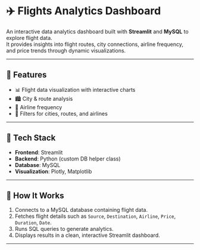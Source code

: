 # ✈️ Flights Analytics Dashboard

An interactive data analytics dashboard built with **Streamlit** and **MySQL** to explore flight data.  
It provides insights into flight routes, city connections, airline frequency, and price trends through dynamic visualizations.

---

## 🔹 Features
- 📊 Flight data visualization with interactive charts
- 🏙 City & route analysis 
- 🛫 Airline frequency
- 🔎 Filters for cities, routes, and airlines

---

## 🔹 Tech Stack
- **Frontend**: Streamlit  
- **Backend**: Python (custom DB helper class)  
- **Database**: MySQL  
- **Visualization**: Plotly, Matplotlib  

---

## 🔹 How It Works
1. Connects to a MySQL database containing flight data.  
2. Fetches flight details such as `Source`, `Destination`, `Airline`, `Price`, `Duration`, `Date`.  
3. Runs SQL queries to generate analytics.  
4. Displays results in a clean, interactive Streamlit dashboard.  

---